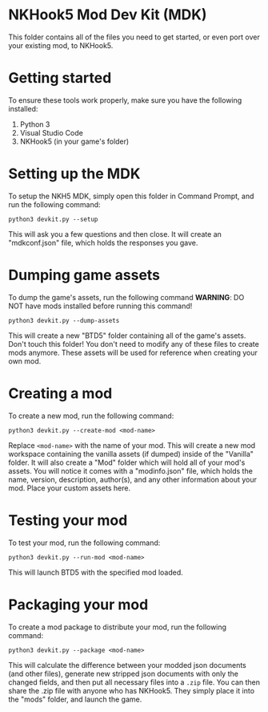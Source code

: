 # NKHook5 Mod Dev Kit (MDK)
This folder contains all of the files you need to get started, or even port over your existing mod, to NKHook5.

# Getting started
To ensure these tools work properly, make sure you have the following installed:

1. Python 3
2. Visual Studio Code
3. NKHook5 (in your game's folder)

# Setting up the MDK
To setup the NKH5 MDK, simply open this folder in Command Prompt, and run the following command:
```
python3 devkit.py --setup
```
This will ask you a few questions and then close. It will create an "mdkconf.json" file, which holds the responses you gave.

# Dumping game assets
To dump the game's assets, run the following command
**WARNING**: DO NOT have mods installed before running this command!
```
python3 devkit.py --dump-assets
```
This will create a new "BTD5" folder containing all of the game's assets. Don't touch this folder! You don't need to
modify any of these files to create mods anymore. These assets will be used for reference when creating your own mod.

# Creating a mod
To create a new mod, run the following command:
```
python3 devkit.py --create-mod <mod-name>
```
Replace `<mod-name>` with the name of your mod. This will create a new mod workspace containing the
vanilla assets (if dumped) inside of the "Vanilla" folder. It will also create a "Mod" folder which will hold all of
your mod's assets. You will notice it comes with a "modinfo.json" file, which holds the name, version, description, author(s),
and any other information about your mod. Place your custom assets here.

# Testing your mod
To test your mod, run the following command:
```
python3 devkit.py --run-mod <mod-name>
```
This will launch BTD5 with the specified mod loaded.

# Packaging your mod
To create a mod package to distribute your mod, run the following command:
```
python3 devkit.py --package <mod-name>
```
This will calculate the difference between your modded json documents (and other files), generate new stripped json
documents with only the changed fields, and then put all necessary files into a `.zip` file. You can then share the .zip
file with anyone who has NKHook5. They simply place it into the "mods" folder, and launch the game.